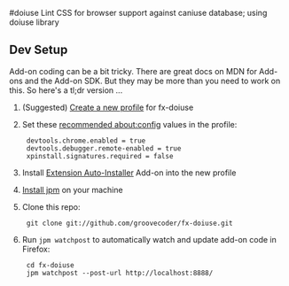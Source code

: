 #doiuse
Lint CSS for browser support against caniuse database; using doiuse library

## Dev Setup
Add-on coding can be a bit tricky. There are great docs on MDN for Add-ons and
the Add-on SDK. But they may be more than you need to work on this. So here's a
tl;dr version ...

1. (Suggested) [Create a new profile](https://support.mozilla.org/kb/profile-manager-create-and-remove-firefox-profiles) for fx-doiuse

2. Set these [recommended about:config](https://developer.mozilla.org/en-US/Add-ons/Setting_up_extension_development_environment#Recommended_development_preferences) values in the profile:


        devtools.chrome.enabled = true
        devtools.debugger.remote-enabled = true
        xpinstall.signatures.required = false

3. Install [Extension Auto-Installer](https://addons.mozilla.org/en-US/firefox/addon/autoinstaller/) Add-on into the new profile

4. [Install jpm](https://developer.mozilla.org/en-US/Add-ons/SDK/Tools/jpm#Installation) on your machine

5. Clone this repo:


        git clone git://github.com/groovecoder/fx-doiuse.git

6. Run `jpm watchpost` to automatically watch and update add-on code in Firefox:


        cd fx-doiuse
        jpm watchpost --post-url http://localhost:8888/
